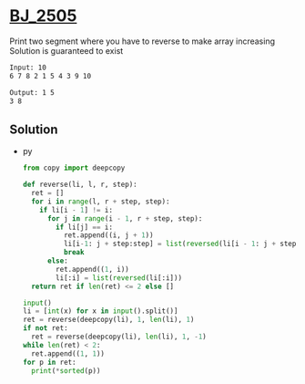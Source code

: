 # [BJ_2505](https://acmicpc.net/problem/2505)

Print two segment where you have to reverse to make array increasing
Solution is guaranteed to exist

```txt
Input: 10
6 7 8 2 1 5 4 3 9 10

Output: 1 5
3 8
```

## Solution

* py

  ```py
  from copy import deepcopy

  def reverse(li, l, r, step):
    ret = []
    for i in range(l, r + step, step):
      if li[i - 1] != i:
        for j in range(i - 1, r + step, step):
          if li[j] == i:
            ret.append((i, j + 1))
            li[i-1: j + step:step] = list(reversed(li[i - 1: j + step: step]))
            break
        else:
          ret.append((1, i))
          li[:i] = list(reversed(li[:i]))
    return ret if len(ret) <= 2 else []

  input()
  li = [int(x) for x in input().split()]
  ret = reverse(deepcopy(li), 1, len(li), 1)
  if not ret:
    ret = reverse(deepcopy(li), len(li), 1, -1)
  while len(ret) < 2:
    ret.append((1, 1))
  for p in ret:
    print(*sorted(p))
  ```
